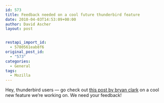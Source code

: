 ```yaml
---
id: 573
title: Feedback needed on a cool future thunderbird feature
date: 2010-04-03T14:53:09+00:00
author: David Ascher
layout: post


restapi_import_id:
  - 5780561eab8f6
original_post_id:
  - "573"
categories:
  - General
tags:
  - Mozilla
---
```

Hey, thunderbird users &#8212; go check out [this post by bryan clark](http://clarkbw.net/blog/2010/04/02/quick-filtering-in-thunderbird/) on a cool new feature we&#8217;re working on. We need your feedback!